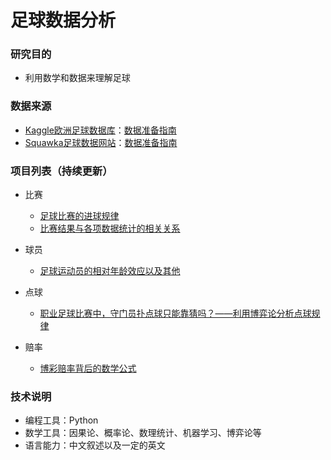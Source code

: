 # 足球数据分析

### 研究目的

* 利用数学和数据来理解足球

### 数据来源

* [Kaggle欧洲足球数据库](https://www.kaggle.com/hugomathien/soccer)：[数据准备指南](https://github.com/xzl524/football_data_analysis/tree/master/data_source/kaggle)
* [Squawka足球数据网站](https://www.squawka.com/en/)：[数据准备指南](https://github.com/xzl524/football_data_analysis/tree/master/data_source/squawka)

### 项目列表（持续更新）
* 比赛
	* [足球比赛的进球规律](https://github.com/xzl524/football_data_analysis/blob/master/notebooks/goal_poisson_cn.ipynb)
	* [比赛结果与各项数据统计的相关关系](https://github.com/xzl524/football_data_analysis/blob/master/notebooks/correlation_analysis_match_results_with_event_stats.ipynb)
* 球员
	* [足球运动员的相对年龄效应以及其他](https://github.com/xzl524/football_data_analysis/blob/master/notebooks/relative_age_effect_and_others_cn.ipynb)
* 点球
	* [职业足球比赛中，守门员扑点球只能靠猜吗？——利用博弈论分析点球规律](https://github.com/xzl524/football_data_analysis/blob/master/notebooks/penalty_game_theory.ipynb)	

* 赔率
	* [博彩赔率背后的数学公式](https://github.com/xzl524/football_data_analysis/blob/master/notebooks/odds_math.ipynb)

### 技术说明
* 编程工具：Python
* 数学工具：因果论、概率论、数理统计、机器学习、博弈论等
* 语言能力：中文叙述以及一定的英文
